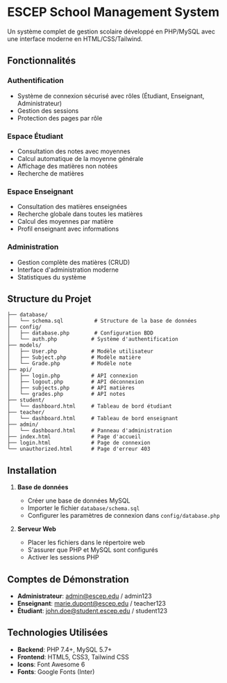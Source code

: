 # ESCEP School Management System

Un système complet de gestion scolaire développé en PHP/MySQL avec une interface moderne en HTML/CSS/Tailwind.

## Fonctionnalités

### Authentification
- Système de connexion sécurisé avec rôles (Étudiant, Enseignant, Administrateur)
- Gestion des sessions
- Protection des pages par rôle

### Espace Étudiant
- Consultation des notes avec moyennes
- Calcul automatique de la moyenne générale
- Affichage des matières non notées
- Recherche de matières

### Espace Enseignant
- Consultation des matières enseignées
- Recherche globale dans toutes les matières
- Calcul des moyennes par matière
- Profil enseignant avec informations

### Administration
- Gestion complète des matières (CRUD)
- Interface d'administration moderne
- Statistiques du système

## Structure du Projet

```
├── database/
│   └── schema.sql          # Structure de la base de données
├── config/
│   ├── database.php        # Configuration BDD
│   └── auth.php           # Système d'authentification
├── models/
│   ├── User.php           # Modèle utilisateur
│   ├── Subject.php        # Modèle matière
│   └── Grade.php          # Modèle note
├── api/
│   ├── login.php          # API connexion
│   ├── logout.php         # API déconnexion
│   ├── subjects.php       # API matières
│   └── grades.php         # API notes
├── student/
│   └── dashboard.html     # Tableau de bord étudiant
├── teacher/
│   └── dashboard.html     # Tableau de bord enseignant
├── admin/
│   └── dashboard.html     # Panneau d'administration
├── index.html             # Page d'accueil
├── login.html             # Page de connexion
└── unauthorized.html      # Page d'erreur 403
```

## Installation

1. **Base de données**
   - Créer une base de données MySQL
   - Importer le fichier `database/schema.sql`
   - Configurer les paramètres de connexion dans `config/database.php`

2. **Serveur Web**
   - Placer les fichiers dans le répertoire web
   - S'assurer que PHP et MySQL sont configurés
   - Activer les sessions PHP

## Comptes de Démonstration

- **Administrateur**: admin@escep.edu / admin123
- **Enseignant**: marie.dupont@escep.edu / teacher123
- **Étudiant**: john.doe@student.escep.edu / student123

## Technologies Utilisées

- **Backend**: PHP 7.4+, MySQL 5.7+
- **Frontend**: HTML5, CSS3, Tailwind CSS
- **Icons**: Font Awesome 6
- **Fonts**: Google Fonts (Inter)
